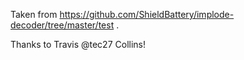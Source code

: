  Taken from https://github.com/ShieldBattery/implode-decoder/tree/master/test .
 
 Thanks to  Travis @tec27 Collins!
 

